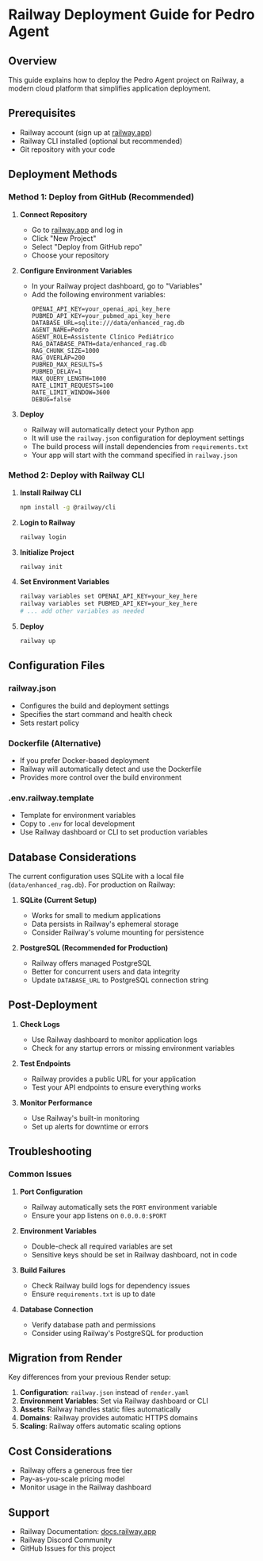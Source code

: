 # Railway Deployment Guide for Pedro Agent

## Overview
This guide explains how to deploy the Pedro Agent project on Railway, a modern cloud platform that simplifies application deployment.

## Prerequisites
- Railway account (sign up at [railway.app](https://railway.app))
- Railway CLI installed (optional but recommended)
- Git repository with your code

## Deployment Methods

### Method 1: Deploy from GitHub (Recommended)

1. **Connect Repository**
   - Go to [railway.app](https://railway.app) and log in
   - Click "New Project"
   - Select "Deploy from GitHub repo"
   - Choose your repository

2. **Configure Environment Variables**
   - In your Railway project dashboard, go to "Variables"
   - Add the following environment variables:
     ```
     OPENAI_API_KEY=your_openai_api_key_here
     PUBMED_API_KEY=your_pubmed_api_key_here
     DATABASE_URL=sqlite:///data/enhanced_rag.db
     AGENT_NAME=Pedro
     AGENT_ROLE=Assistente Clínico Pediátrico
     RAG_DATABASE_PATH=data/enhanced_rag.db
     RAG_CHUNK_SIZE=1000
     RAG_OVERLAP=200
     PUBMED_MAX_RESULTS=5
     PUBMED_DELAY=1
     MAX_QUERY_LENGTH=1000
     RATE_LIMIT_REQUESTS=100
     RATE_LIMIT_WINDOW=3600
     DEBUG=false
     ```

3. **Deploy**
   - Railway will automatically detect your Python app
   - It will use the `railway.json` configuration for deployment settings
   - The build process will install dependencies from `requirements.txt`
   - Your app will start with the command specified in `railway.json`

### Method 2: Deploy with Railway CLI

1. **Install Railway CLI**
   ```bash
   npm install -g @railway/cli
   ```

2. **Login to Railway**
   ```bash
   railway login
   ```

3. **Initialize Project**
   ```bash
   railway init
   ```

4. **Set Environment Variables**
   ```bash
   railway variables set OPENAI_API_KEY=your_key_here
   railway variables set PUBMED_API_KEY=your_key_here
   # ... add other variables as needed
   ```

5. **Deploy**
   ```bash
   railway up
   ```

## Configuration Files

### railway.json
- Configures the build and deployment settings
- Specifies the start command and health check
- Sets restart policy

### Dockerfile (Alternative)
- If you prefer Docker-based deployment
- Railway will automatically detect and use the Dockerfile
- Provides more control over the build environment

### .env.railway.template
- Template for environment variables
- Copy to `.env` for local development
- Use Railway dashboard or CLI to set production variables

## Database Considerations

The current configuration uses SQLite with a local file (`data/enhanced_rag.db`). For production on Railway:

1. **SQLite (Current Setup)**
   - Works for small to medium applications
   - Data persists in Railway's ephemeral storage
   - Consider Railway's volume mounting for persistence

2. **PostgreSQL (Recommended for Production)**
   - Railway offers managed PostgreSQL
   - Better for concurrent users and data integrity
   - Update `DATABASE_URL` to PostgreSQL connection string

## Post-Deployment

1. **Check Logs**
   - Use Railway dashboard to monitor application logs
   - Check for any startup errors or missing environment variables

2. **Test Endpoints**
   - Railway provides a public URL for your application
   - Test your API endpoints to ensure everything works

3. **Monitor Performance**
   - Use Railway's built-in monitoring
   - Set up alerts for downtime or errors

## Troubleshooting

### Common Issues

1. **Port Configuration**
   - Railway automatically sets the `PORT` environment variable
   - Ensure your app listens on `0.0.0.0:$PORT`

2. **Environment Variables**
   - Double-check all required variables are set
   - Sensitive keys should be set in Railway dashboard, not in code

3. **Build Failures**
   - Check Railway build logs for dependency issues
   - Ensure `requirements.txt` is up to date

4. **Database Connection**
   - Verify database path and permissions
   - Consider using Railway's PostgreSQL for production

## Migration from Render

Key differences from your previous Render setup:

1. **Configuration**: `railway.json` instead of `render.yaml`
2. **Environment Variables**: Set via Railway dashboard or CLI
3. **Assets**: Railway handles static files automatically
4. **Domains**: Railway provides automatic HTTPS domains
5. **Scaling**: Railway offers automatic scaling options

## Cost Considerations

- Railway offers a generous free tier
- Pay-as-you-scale pricing model
- Monitor usage in the Railway dashboard

## Support

- Railway Documentation: [docs.railway.app](https://docs.railway.app)
- Railway Discord Community
- GitHub Issues for this project
